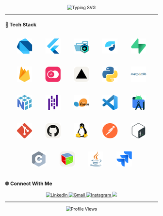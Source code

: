 <!-- Banner -->
<p align="center">
  <img src="https://readme-typing-svg.herokuapp.com?font=Fiba&size=28&duration=3000&color=64FFDA&center=true&vCenter=true&lines=Hi!+I'm+Walid+Hammouti;Flutter+%26+AI+Developer" alt="Typing SVG" />
</p>

---
### 🧰 Tech Stack  

<p align="center"> <img src="assets/icons/tech_stack/dart.svg" width="50" style="margin:20px;" /> <img src="assets/icons/tech_stack/flutter.svg" width="50" style="margin:20px;" /> <img src="assets/icons/tech_stack/folder-type-cubit-opened.svg" width="50" style="margin:20px;" /> <img src="assets/icons/tech_stack/riverpod.svg" width="50" style="margin:20px;" /> <img src="assets/icons/tech_stack/supabase-icon.svg" width="50" style="margin:20px;" /> <img src="assets/icons/tech_stack/firebase.svg" width="50" style="margin:20px;" /> <img src="assets/icons/tech_stack/appwrite.svg" width="50" style="margin:20px;" /> <img src="assets/icons/tech_stack/vercel-light.svg" width="50" style="margin:20px;" /> <img src="assets/icons/tech_stack/python.svg" width="50" style="margin:20px;" /> <img src="assets/icons/tech_stack/matplotlib.svg" width="50" style="margin:20px;" /> <img src="assets/icons/tech_stack/numpy.svg" width="50" style="margin:20px;" /> <img src="assets/icons/tech_stack/pandas.svg" width="50" style="margin:20px;" /> <img src="assets/icons/tech_stack/scikitlearn.svg" width="50" style="margin:20px;" /> <img src="assets/icons/tech_stack/vscode.svg" width="50" style="margin:20px;" /> <img src="assets/icons/tech_stack/androidstudio.svg" width="50" style="margin:20px;" /> <img src="assets/icons/tech_stack/git-icon.svg" width="50" style="margin:20px;" /> <img src="assets/icons/tech_stack/github-light.svg" width="50" style="margin:20px;" /> <img src="assets/icons/tech_stack/linux.svg" width="50" style="margin:20px;" /> <img src="assets/icons/tech_stack/postman-icon.svg" width="50" style="margin:20px;" /> <img src="assets/icons/tech_stack/bash-icon.svg" width="50" style="margin:20px;" /> <img src="assets/icons/tech_stack/c.svg" width="50" style="margin:20px;" /> <img src="assets/icons/tech_stack/gtk-light.svg" width="50" style="margin:20px;" /> <img src="assets/icons/tech_stack/java.svg" width="50" style="margin:20px;" /> <img src="assets/icons/tech_stack/jira.svg" width="50" style="margin:20px;" /> </p>

### 🌐 Connect With Me  
<p align="center">
<a href="https://www.linkedin.com/in/hammouti-walid-616952315/" target="_blank">
  <img src="https://img.shields.io/badge/LinkedIn-0077B5?style=for-the-badge&logo=linkedin&logoColor=white" alt="LinkedIn" />
</a>

<a href="mailto:walidhammouti@gmail.com">
  <img src="https://img.shields.io/badge/Gmail-D14836?style=for-the-badge&logo=gmail&logoColor=white" alt="Gmail" />
</a>

<a href="https://www.instagram.com/walid_hammouti_/" target="_blank">
  <img src="https://img.shields.io/badge/Instagram-E4405F?style=for-the-badge&logo=instagram&logoColor=white" alt="Instagram" />
</a>

  <a href="https://walidhammouti.me">
    <img src="https://img.shields.io/badge/Portfolio-0A192F?style=for-the-badge&logo=vercel&logoColor=64FFDA" />
  </a>
</p>

---

<p align="center">
<img src="https://img.shields.io/badge/Profile-Views-★-64FFDA?style=flat-square" alt="Profile Views" />
</p>

